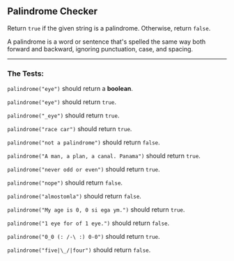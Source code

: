 ## Palindrome Checker

Return `true` if the given string is a palindrome. Otherwise, return `false`.

A palindrome is a word or sentence that's spelled the same way both forward and backward, ignoring punctuation, case, and spacing.

---

### The Tests:

`palindrome("eye")` should return a **boolean**.

`palindrome("eye")` should return `true`.

`palindrome("_eye")` should return `true`.

`palindrome("race car")` should return `true`.

`palindrome("not a palindrome")` should return `false`.

`palindrome("A man, a plan, a canal. Panama")` should return `true`.

`palindrome("never odd or even")` should return `true`.

`palindrome("nope")` should return `false`.

`palindrome("almostomla")` should return `false`.

`palindrome("My age is 0, 0 si ega ym.")` should return `true`.

`palindrome("1 eye for of 1 eye.")` should return `false`.

`palindrome("0_0 (: /-\ :) 0-0")` should return `true`.

`palindrome("five|\_/|four")` should return `false`.
